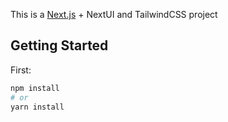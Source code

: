 This is a [Next.js](https://nextjs.org/) + NextUI and TailwindCSS project

## Getting Started

First:

```bash
npm install
# or
yarn install
```

